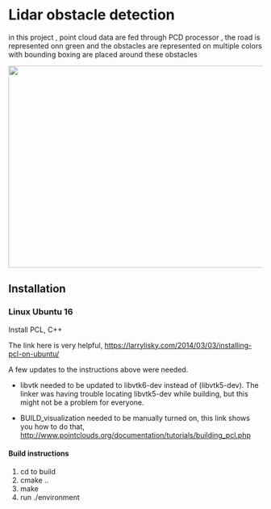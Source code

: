# Lidar obstacle detection
in this project , point cloud data are fed through PCD processor , the road is represented onn green and the obstacles are represented on multiple colors with bounding boxing are placed around these obstacles 

<img src="https://video.udacity-data.com/topher/2019/March/5c85992d_pcdstreamdetection/pcdstreamdetection.gif" width="700" height="400" />

## Installation

### Linux Ubuntu 16

Install PCL, C++

The link here is very helpful, 
https://larrylisky.com/2014/03/03/installing-pcl-on-ubuntu/

A few updates to the instructions above were needed.

* libvtk needed to be updated to libvtk6-dev instead of (libvtk5-dev). The linker was having trouble locating libvtk5-dev while building, but this might not be a problem for everyone.

* BUILD_visualization needed to be manually turned on, this link shows you how to do that,
http://www.pointclouds.org/documentation/tutorials/building_pcl.php

#### Build instructions
1. cd to build
2. cmake ..
3. make
4. run ./environment
